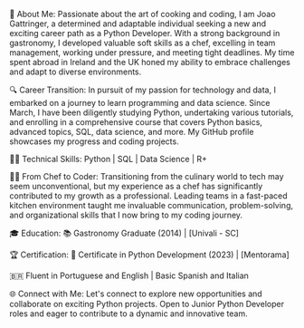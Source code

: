 🌱 About Me:
Passionate about the art of cooking and coding, I am Joao Gattringer, a determined and adaptable individual seeking a new and exciting career path as a Python Developer. With a strong background in gastronomy, I developed valuable soft skills as a chef, excelling in team management, working under pressure, and meeting tight deadlines. My time spent abroad in Ireland and the UK honed my ability to embrace challenges and adapt to diverse environments.

🔍 Career Transition:
In pursuit of my passion for technology and data, I embarked on a journey to learn programming and data science. Since March, I have been diligently studying Python, undertaking various tutorials, and enrolling in a comprehensive course that covers Python basics, advanced topics, SQL, data science, and more. My GitHub profile showcases my progress and coding projects.

👨‍💻 Technical Skills:
Python | SQL | Data Science | R+

👩‍🍳 From Chef to Coder:
Transitioning from the culinary world to tech may seem unconventional, but my experience as a chef has significantly contributed to my growth as a professional. Leading teams in a fast-paced kitchen environment taught me invaluable communication, problem-solving, and organizational skills that I now bring to my coding journey.

🎓 Education:
📚 Gastronomy Graduate (2014) | [Univali - SC]

🏆 Certification:
📜 Certificate in Python Development (2023) | [Mentorama]

🇧🇷 Fluent in Portuguese and English | Basic Spanish and Italian

🌐 Connect with Me:
Let's connect to explore new opportunities and collaborate on exciting Python projects. Open to Junior Python Developer roles and eager to contribute to a dynamic and innovative team.
